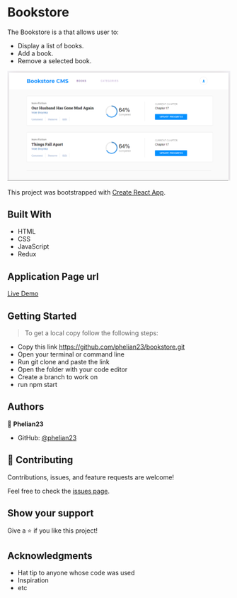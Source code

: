 # Bookstore
The Bookstore is a that allows user to:

- Display a list of books.
- Add a book.
- Remove a selected book.

![screenshot](./src/images/bookPage.PNG)

This project was bootstrapped with [Create React App](https://github.com/facebook/create-react-app).

## Built With

- HTML
- CSS
- JavaScript
- Redux

## Application Page url

[Live Demo](https://app.netlify.com/sites/competent-chandrasekhar-b69b93/deploys/61b31f3598e2f00008b8d29f)

## Getting Started

> To get a local copy follow the following steps:

- Copy this link https://github.com/phelian23/bookstore.git
- Open your terminal or command line
- Run git clone and paste the link
- Open the folder with your code editor
- Create a branch to work on
- run npm start

## Authors

👤 **Phelian23**

- GitHub: [@phelian23](https://github.com/phelian23)

## 🤝 Contributing

Contributions, issues, and feature requests are welcome!

Feel free to check the [issues page](../../issues/).

## Show your support

Give a ⭐️ if you like this project!

## Acknowledgments

- Hat tip to anyone whose code was used
- Inspiration
- etc
